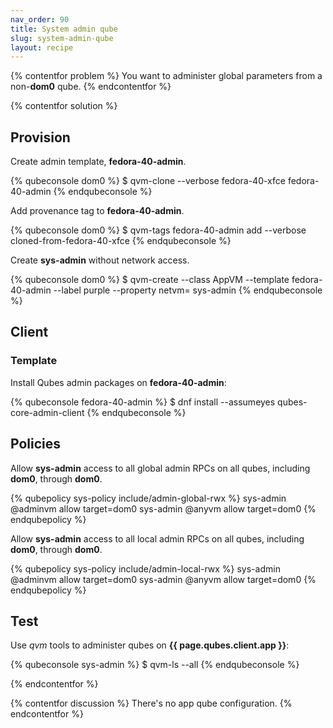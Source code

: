 ```yaml
---
nav_order: 90
title: System admin qube
slug: system-admin-qube
layout: recipe
---
```


{% contentfor problem %}
You want to administer global parameters from a non-**dom0** qube.
{% endcontentfor %}

{% contentfor solution %}
## Provision

Create admin template, **fedora-40-admin**.

{% qubeconsole dom0 %}
$ qvm-clone --verbose fedora-40-xfce fedora-40-admin
{% endqubeconsole %}

Add provenance tag to **fedora-40-admin**.

{% qubeconsole dom0 %}
$ qvm-tags fedora-40-admin add --verbose cloned-from-fedora-40-xfce 
{% endqubeconsole %}

Create **sys-admin** without network access.

{% qubeconsole dom0 %}
$ qvm-create --class AppVM --template fedora-40-admin --label purple --property netvm= sys-admin
{% endqubeconsole %}

## Client

### Template

Install Qubes admin packages on **fedora-40-admin**:

{% qubeconsole fedora-40-admin %}
$ dnf install --assumeyes qubes-core-admin-client
{% endqubeconsole %}

## Policies

Allow **sys-admin** access to all global admin RPCs on all qubes, including **dom0**, through **dom0**.

{% qubepolicy sys-policy include/admin-global-rwx %}
sys-admin  @adminvm  allow  target=dom0
sys-admin  @anyvm    allow  target=dom0
{% endqubepolicy %}

Allow **sys-admin** access to all local admin RPCs on all qubes, including **dom0**, through **dom0**.

{% qubepolicy sys-policy include/admin-local-rwx %}
sys-admin  @adminvm  allow  target=dom0
sys-admin  @anyvm    allow  target=dom0
{% endqubepolicy %}

## Test

Use _qvm_ tools to administer qubes on **{{ page.qubes.client.app }}**:

{% qubeconsole sys-admin %}
$ qvm-ls --all
{% endqubeconsole %}

{% endcontentfor %}

{% contentfor discussion %}
There's no app qube configuration.
{% endcontentfor %}
